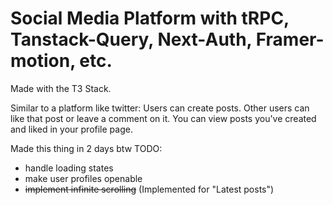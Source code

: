 # Social Media Platform with tRPC, Tanstack-Query, Next-Auth, Framer-motion, etc.

Made with the T3 Stack.

Similar to a platform like twitter:
Users can create posts. Other users can like that post or leave a comment on it.
You can view posts you've created and liked in your profile page.

Made this thing in 2 days btw
TODO:

- handle loading states
- make user profiles openable
- ~~implement infinite scrolling~~ (Implemented for "Latest posts")
